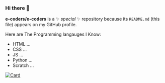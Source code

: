 ### Hi there 👋

**e-coders/e-coders** is a ✨ _special_ ✨ repository because its `README.md` (this file) appears on my GitHub profile.

Here are The Programming langauges I Know:

- HTML ...
- CSS ...
- JS ...
- Python ...
- Scratch ...

[![Card](https://github.com/e-coders/e-coders/blob/f45528824c2331a8018fac8d84795329e0422513/card.svg)](https://github.com/e-coders/e-coders/blob/f45528824c2331a8018fac8d84795329e0422513/card.svg)
